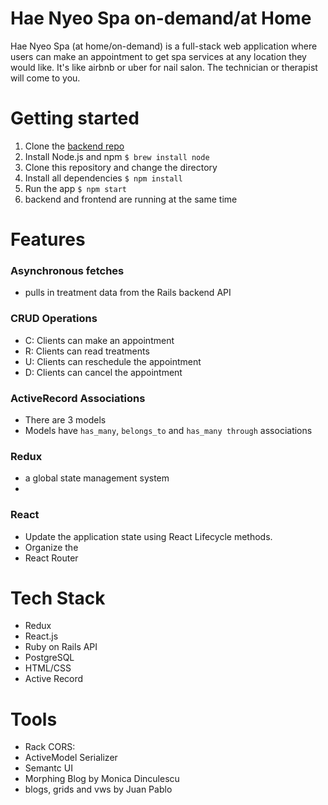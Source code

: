 # Hae Nyeo Spa on-demand/at Home
Hae Nyeo Spa (at home/on-demand) is a full-stack web application where users can make an appointment to get spa services at any location they would like. It's like airbnb or uber for nail salon. The technician or therapist will come to you.

# Getting started
1. Clone the [backend repo](https://github.com/labradorescence/Hae-Nyeo-Spa-on-Demand-backend)
2. Install Node.js and npm
  `$ brew install node`
3. Clone this repository and change the directory
4. Install all dependencies
  `$ npm install`
5. Run the app
  `$ npm start`
6. backend and frontend are running at the same time

# Features
### Asynchronous fetches
* pulls in treatment data from the Rails backend API

### CRUD Operations
* C: Clients can make an appointment
* R: Clients can read treatments
* U: Clients can reschedule the appointment
* D: Clients can cancel the appointment

### ActiveRecord Associations
* There are 3 models 
* Models have `has_many`, `belongs_to` and `has_many through` associations

### Redux
* a global state management system
* 

### React
* Update the application state using React Lifecycle methods.
* Organize the 
* React Router

# Tech Stack
* Redux
* React.js
* Ruby on Rails API
* PostgreSQL
* HTML/CSS
* Active Record

# Tools
* Rack CORS:
* ActiveModel Serializer
* Semantc UI
* Morphing Blog by Monica Dinculescu
* blogs, grids and vws by Juan Pablo
